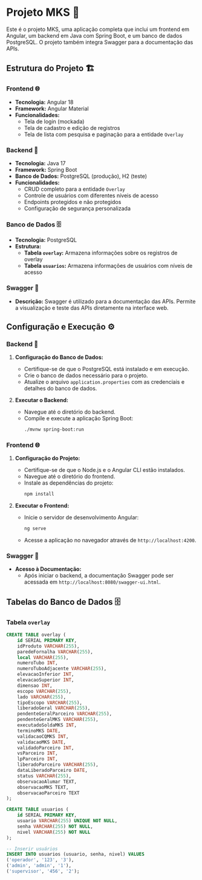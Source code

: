 # Projeto MKS 🚀

Este é o projeto MKS, uma aplicação completa que inclui um frontend em Angular, um backend em Java com Spring Boot, e um banco de dados PostgreSQL. O projeto também integra Swagger para a documentação das APIs.

## Estrutura do Projeto 🏗️

### Frontend 🌐

- **Tecnologia:** Angular 18
- **Framework:** Angular Material
- **Funcionalidades:**
  - Tela de login (mockada)
  - Tela de cadastro e edição de registros
  - Tela de lista com pesquisa e paginação para a entidade `Overlay`

### Backend 🔧

- **Tecnologia:** Java 17
- **Framework:** Spring Boot
- **Banco de Dados:** PostgreSQL (produção), H2 (teste)
- **Funcionalidades:**
  - CRUD completo para a entidade `Overlay`
  - Controle de usuários com diferentes níveis de acesso
  - Endpoints protegidos e não protegidos
  - Configuração de segurança personalizada

### Banco de Dados 🗄️

- **Tecnologia:** PostgreSQL
- **Estrutura:**
  - **Tabela `overlay`:** Armazena informações sobre os registros de overlay
  - **Tabela `usuarios`:** Armazena informações de usuários com níveis de acesso

### Swagger 📜

- **Descrição:** Swagger é utilizado para a documentação das APIs. Permite a visualização e teste das APIs diretamente na interface web.

## Configuração e Execução ⚙️

### Backend 🔧

1. **Configuração do Banco de Dados:**
   - Certifique-se de que o PostgreSQL está instalado e em execução.
   - Crie o banco de dados necessário para o projeto.
   - Atualize o arquivo `application.properties` com as credenciais e detalhes do banco de dados.

2. **Executar o Backend:**
   - Navegue até o diretório do backend.
   - Compile e execute a aplicação Spring Boot:
     ```bash
     ./mvnw spring-boot:run
     ```

### Frontend 🌐

1. **Configuração do Projeto:**
   - Certifique-se de que o Node.js e o Angular CLI estão instalados.
   - Navegue até o diretório do frontend.
   - Instale as dependências do projeto:
     ```bash
     npm install
     ```

2. **Executar o Frontend:**
   - Inicie o servidor de desenvolvimento Angular:
     ```bash
     ng serve
     ```
   - Acesse a aplicação no navegador através de `http://localhost:4200`.

### Swagger 📜

- **Acesso à Documentação:**
  - Após iniciar o backend, a documentação Swagger pode ser acessada em `http://localhost:8080/swagger-ui.html`.

## Tabelas do Banco de Dados 🗄️

### Tabela `overlay`

```sql
CREATE TABLE overlay (
    id SERIAL PRIMARY KEY,
    idProduto VARCHAR(255),
    paredeFornalha VARCHAR(255),
    local VARCHAR(255),
    numeroTubo INT,
    numeroTuboAdjacente VARCHAR(255),
    elevacaoInferior INT,
    elevacaoSuperior INT,
    dimensao INT,
    escopo VARCHAR(255),
    lado VARCHAR(255),
    tipoEscopo VARCHAR(255),
    liberadoGeral VARCHAR(255),
    pendenteGeralParceiro VARCHAR(255),
    pendenteGeralMKS VARCHAR(255),
    executadoSoldaMKS INT,
    terminoMKS DATE,
    validacaoCQMKS INT,
    validacaoMKS DATE,
    validadoParceiro INT,
    vsParceiro INT,
    lpParceiro INT,
    liberadoParceiro VARCHAR(255),
    dataLiberadoParceiro DATE,
    status VARCHAR(255),
    observacaoAlumar TEXT,
    observacaoMKS TEXT,
    observacaoParceiro TEXT
);

CREATE TABLE usuarios (
    id SERIAL PRIMARY KEY,
    usuario VARCHAR(255) UNIQUE NOT NULL,
    senha VARCHAR(255) NOT NULL,
    nivel VARCHAR(255) NOT NULL
);

-- Inserir usuários
INSERT INTO usuarios (usuario, senha, nivel) VALUES
('operador', '123', '3'),
('admin', 'admin', '1'),
('supervisor', '456', '2');


